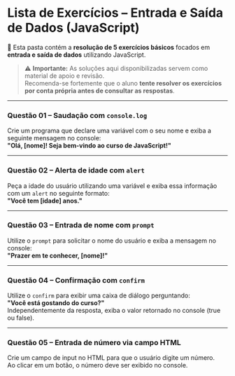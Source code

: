# Lista de Exercícios – Entrada e Saída de Dados (JavaScript)

📁 Esta pasta contém a **resolução de 5 exercícios básicos** focados em **entrada e saída de dados** utilizando JavaScript.

> ⚠️ **Importante:** As soluções aqui disponibilizadas servem como material de apoio e revisão.  
> Recomenda-se fortemente que o aluno **tente resolver os exercícios por conta própria antes de consultar as respostas**.

---

### Questão 01 – Saudação com `console.log`

Crie um programa que declare uma variável com o seu nome e exiba a seguinte mensagem no console:  
**"Olá, [nome]! Seja bem-vindo ao curso de JavaScript!"**

---

### Questão 02 – Alerta de idade com `alert`

Peça a idade do usuário utilizando uma variável e exiba essa informação com um `alert` no seguinte formato:  
**"Você tem [idade] anos."**

---

### Questão 03 – Entrada de nome com `prompt`

Utilize o `prompt` para solicitar o nome do usuário e exiba a mensagem no console:  
**"Prazer em te conhecer, [nome]!"**

---

### Questão 04 – Confirmação com `confirm`

Utilize o `confirm` para exibir uma caixa de diálogo perguntando:  
**"Você está gostando do curso?"**  
Independentemente da resposta, exiba o valor retornado no console (true ou false).

---

### Questão 05 – Entrada de número via campo HTML

Crie um campo de input no HTML para que o usuário digite um número.  
Ao clicar em um botão, o número deve ser exibido no console.
